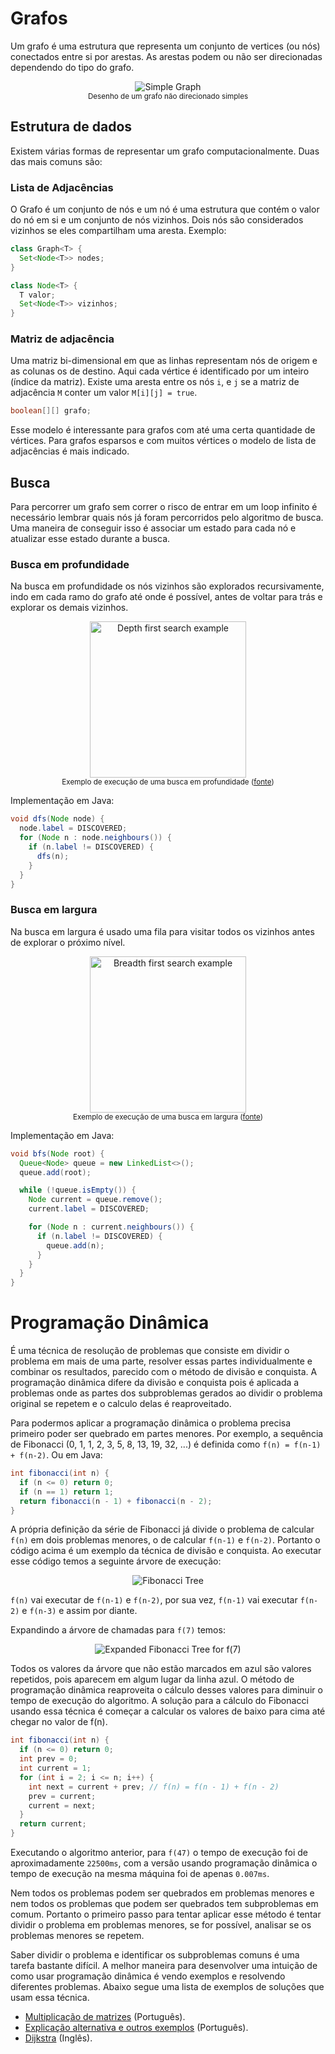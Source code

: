 # Grafos

Um grafo é uma estrutura que representa um conjunto de vertices (ou nós) conectados entre si por arestas. As arestas podem ou não ser direcionadas dependendo do tipo do grafo.

<p align="center"><img src="imgs/6n-graf.png?raw=true" alt="Simple Graph" title="Simple Graph"><br><sub>Desenho de um grafo não direcionado simples</sub></p>

## Estrutura de dados

Existem várias formas de representar um grafo computacionalmente. Duas das mais comuns são:

### Lista de Adjacências
O Grafo é um conjunto de nós e um nó é uma estrutura que contém o valor do nó em si e um conjunto de nós vizinhos. Dois nós são considerados vizinhos se eles compartilham uma aresta. Exemplo:

```Java
class Graph<T> {
  Set<Node<T>> nodes;
}

class Node<T> {
  T valor;
  Set<Node<T>> vizinhos;
}
```
### Matriz de adjacência
Uma matriz bi-dimensional em que as linhas representam nós de origem e as colunas os de destino. Aqui cada vértice é identificado por um inteiro (índice da matriz). Existe uma aresta entre os nós `i`, e `j` se a matriz de adjacência `M` conter um valor `M[i][j] = true`.

```Java
boolean[][] grafo;
```

Esse modelo é interessante para grafos com até uma certa quantidade de vértices. Para grafos esparsos e com muitos vértices o modelo de lista de adjacências é mais indicado.

## Busca

Para percorrer um grafo sem correr o risco de entrar em um loop infinito é necessário lembrar quais nós já foram percorridos pelo algoritmo de busca. Uma maneira de conseguir isso é associar um estado para cada nó e atualizar esse estado durante a busca.

### Busca em profundidade

Na busca em profundidade os nós vizinhos são explorados recursivamente, indo em cada ramo do grafo até onde é possível, antes de voltar para trás e explorar os demais vizinhos.

<p align="center"><img src="imgs/depth-first-search.gif?raw=true" alt="Depth first search example" title="Depth first search example" width="250px" height="250px"><br><sub>Exemplo de execução de uma busca em profundidade (<a href="https://commons.wikimedia.org/wiki/File:Depth-First-Search.gif">fonte</a>)</sub></p>

Implementação em Java:

```Java
void dfs(Node node) {
  node.label = DISCOVERED;
  for (Node n : node.neighbours()) {
    if (n.label != DISCOVERED) {
      dfs(n);
    }
  }
}
```

### Busca em largura

Na busca em largura é usado uma fila para visitar todos os vizinhos antes de explorar o próximo nível.

<p align="center"><img src="imgs/breadth-first-search.gif?raw=true" alt="Breadth first search example" title="Breadth first search example" width="250px" height="250px"><br><sub>Exemplo de execução de uma busca em largura (<a href="https://commons.wikimedia.org/wiki/File:Breadth-First-Search-Algorithm.gif">fonte</a>)</sub></p>

Implementação em Java:

```Java
void bfs(Node root) {
  Queue<Node> queue = new LinkedList<>();
  queue.add(root);

  while (!queue.isEmpty()) {
    Node current = queue.remove();
    current.label = DISCOVERED;

    for (Node n : current.neighbours()) {
      if (n.label != DISCOVERED) {
        queue.add(n);
      }
    }
  }
}
```

# Programação Dinâmica

É uma técnica de resolução de problemas que consiste em dividir o problema em mais de uma parte, resolver essas partes individualmente e combinar os resultados, parecido com o método de divisão e conquista. A programação dinâmica difere da divisão e conquista pois é aplicada a problemas onde as partes dos subproblemas gerados ao dividir o problema original se repetem e o calculo delas é reaproveitado.

Para podermos aplicar a programação dinâmica o problema precisa primeiro poder ser quebrado em partes menores. Por exemplo, a sequência de Fibonacci (0, 1, 1, 2, 3, 5, 8, 13, 19, 32, ...) é definida como `f(n) = f(n-1) + f(n-2)`. Ou em Java:

```Java
int fibonacci(int n) {
  if (n <= 0) return 0;
  if (n == 1) return 1;
  return fibonacci(n - 1) + fibonacci(n - 2);
}
```

A própria definição da série de Fibonacci já divide o problema de calcular `f(n)` em dois problemas menores, o de calcular `f(n-1)` e `f(n-2)`. Portanto o código acima é um exemplo da técnica de divisão e conquista. Ao executar esse código temos a seguinte árvore de execução:

<p align="center"><img src="imgs/fibonacci.png?raw=true" alt="Fibonacci Tree" title="Fibonacci Tree"></p>

`f(n)` vai executar de `f(n-1)` e `f(n-2)`, por sua vez, `f(n-1)` vai executar `f(n-2)` e `f(n-3)` e assim por diante.

Expandindo a árvore de chamadas para `f(7)` temos:

<p align="center"><img src="imgs/fibonacci7.png?raw=true" alt="Expanded Fibonacci Tree for f(7)" title="Expanded Fibonacci Tree for f(7)"></p>

Todos os valores da árvore que não estão marcados em azul são valores repetidos, pois aparecem em algum lugar da linha azul. O método de programação dinâmica reaproveita o cálculo desses valores para diminuir o tempo de execução do algoritmo. A solução para a cálculo do Fibonacci usando essa técnica é começar a calcular os valores de baixo para cima até chegar no valor de f(n).

```Java
int fibonacci(int n) {
  if (n <= 0) return 0;
  int prev = 0;
  int current = 1;
  for (int i = 2; i <= n; i++) {
    int next = current + prev; // f(n) = f(n - 1) + f(n - 2)
    prev = current;
    current = next;
  }
  return current;
}
```
Executando o algoritmo anterior, para `f(47)` o tempo de execução foi de aproximadamente `22500ms`, com a versão usando programação dinâmica o tempo de execução na mesma máquina foi de apenas `0.007ms`.

Nem todos os problemas podem ser quebrados em problemas menores e nem todos os problemas que podem ser quebrados tem subproblemas em comum. Portanto o primeiro passo para tentar aplicar esse método é tentar dividir o problema em problemas menores, se for possível, analisar se os problemas menores se repetem.

Saber dividir o problema e identificar os subproblemas comuns é uma tarefa bastante difícil. A melhor maneira para desenvolver uma intuição de como usar programação dinâmica é vendo exemplos e resolvendo diferentes problemas. Abaixo segue uma lista de exemplos de soluções que usam essa técnica.

 * [Multiplicação de matrizes](https://pt.wikipedia.org/wiki/Programa%C3%A7%C3%A3o_din%C3%A2mica#Exemplo_Multiplica.C3.A7.C3.A3o_de_Cadeia_de_Matrizes_.5B2.5D) (Português).
 * [Explicação alternativa e outros exemplos](http://www.ime.usp.br/~pf/analise_de_algoritmos/aulas/dynamic-programming.html) (Português). 
 * [Dijkstra](https://en.wikipedia.org/wiki/Dijkstra's_algorithm) (Inglês).
